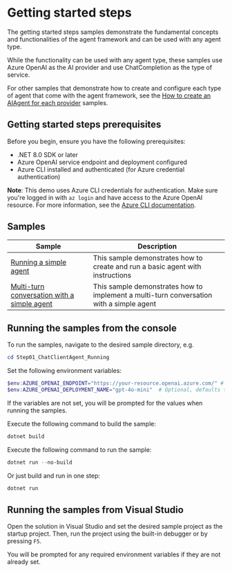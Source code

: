 # Getting started steps

The getting started steps samples demonstrate the fundamental concepts and functionalities
of the agent framework and can be used with any agent type.

While the functionality can be used with any agent type, these samples use Azure OpenAI as the AI provider
and use ChatCompletion as the type of service.

For other samples that demonstrate how to create and configure each type of agent that come with the agent framework,
see the [How to create an AIAgent for each provider](../HowToCreateAnAIAgentByProvider/README.md) samples.

## Getting started steps prerequisites

Before you begin, ensure you have the following prerequisites:

- .NET 8.0 SDK or later
- Azure OpenAI service endpoint and deployment configured
- Azure CLI installed and authenticated (for Azure credential authentication)

**Note**: This demo uses Azure CLI credentials for authentication. Make sure you're logged in with `az login` and have access to the Azure OpenAI resource. For more information, see the [Azure CLI documentation](https://learn.microsoft.com/cli/azure/authenticate-azure-cli-interactively).

## Samples

|Sample|Description|
|---|---|
|[Running a simple agent](./Step01_ChatClientAgent_Running/)|This sample demonstrates how to create and run a basic agent with instructions|
|[Multi-turn conversation with a simple agent](./Step02_ChatClientAgent_MultiTurn/)|This sample demonstrates how to implement a multi-turn conversation with a simple agent|

## Running the samples from the console

To run the samples, navigate to the desired sample directory, e.g.

```powershell
cd Step01_ChatClientAgent_Running
```

Set the following environment variables:

```powershell
$env:AZURE_OPENAI_ENDPOINT="https://your-resource.openai.azure.com/" # Replace with your Azure OpenAI resource endpoint
$env:AZURE_OPENAI_DEPLOYMENT_NAME="gpt-4o-mini"  # Optional, defaults to gpt-4o-mini
```

If the variables are not set, you will be prompted for the values when running the samples.

Execute the following command to build the sample:

```powershell
dotnet build
```

Execute the following command to run the sample:

```powershell
dotnet run --no-build
```

Or just build and run in one step:

```powershell
dotnet run
```

## Running the samples from Visual Studio

Open the solution in Visual Studio and set the desired sample project as the startup project. Then, run the project using the built-in debugger or by pressing `F5`.

You will be prompted for any required environment variables if they are not already set.
